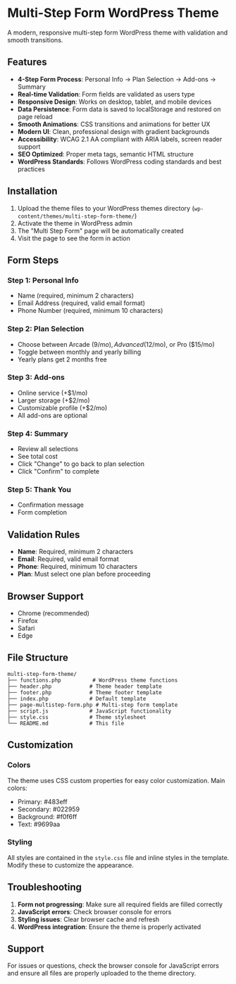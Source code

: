 # Multi-Step Form WordPress Theme

A modern, responsive multi-step form WordPress theme with validation and smooth transitions.

## Features

- **4-Step Form Process**: Personal Info → Plan Selection → Add-ons → Summary
- **Real-time Validation**: Form fields are validated as users type
- **Responsive Design**: Works on desktop, tablet, and mobile devices
- **Data Persistence**: Form data is saved to localStorage and restored on page reload
- **Smooth Animations**: CSS transitions and animations for better UX
- **Modern UI**: Clean, professional design with gradient backgrounds
- **Accessibility**: WCAG 2.1 AA compliant with ARIA labels, screen reader support
- **SEO Optimized**: Proper meta tags, semantic HTML structure
- **WordPress Standards**: Follows WordPress coding standards and best practices

## Installation

1. Upload the theme files to your WordPress themes directory (`wp-content/themes/multi-step-form-theme/`)
2. Activate the theme in WordPress admin
3. The "Multi Step Form" page will be automatically created
4. Visit the page to see the form in action

## Form Steps

### Step 1: Personal Info
- Name (required, minimum 2 characters)
- Email Address (required, valid email format)
- Phone Number (required, minimum 10 characters)

### Step 2: Plan Selection
- Choose between Arcade ($9/mo), Advanced ($12/mo), or Pro ($15/mo)
- Toggle between monthly and yearly billing
- Yearly plans get 2 months free

### Step 3: Add-ons
- Online service (+$1/mo)
- Larger storage (+$2/mo)
- Customizable profile (+$2/mo)
- All add-ons are optional

### Step 4: Summary
- Review all selections
- See total cost
- Click "Change" to go back to plan selection
- Click "Confirm" to complete

### Step 5: Thank You
- Confirmation message
- Form completion

## Validation Rules

- **Name**: Required, minimum 2 characters
- **Email**: Required, valid email format
- **Phone**: Required, minimum 10 characters
- **Plan**: Must select one plan before proceeding

## Browser Support

- Chrome (recommended)
- Firefox
- Safari
- Edge

## File Structure

```
multi-step-form-theme/
├── functions.php          # WordPress theme functions
├── header.php            # Theme header template
├── footer.php            # Theme footer template
├── index.php             # Default template
├── page-multistep-form.php # Multi-step form template
├── script.js             # JavaScript functionality
├── style.css             # Theme stylesheet
└── README.md             # This file
```

## Customization

### Colors
The theme uses CSS custom properties for easy color customization. Main colors:
- Primary: #483eff
- Secondary: #022959
- Background: #f0f6ff
- Text: #9699aa

### Styling
All styles are contained in the `style.css` file and inline styles in the template. Modify these to customize the appearance.

## Troubleshooting

1. **Form not progressing**: Make sure all required fields are filled correctly
2. **JavaScript errors**: Check browser console for errors
3. **Styling issues**: Clear browser cache and refresh
4. **WordPress integration**: Ensure the theme is properly activated

## Support

For issues or questions, check the browser console for JavaScript errors and ensure all files are properly uploaded to the theme directory. 